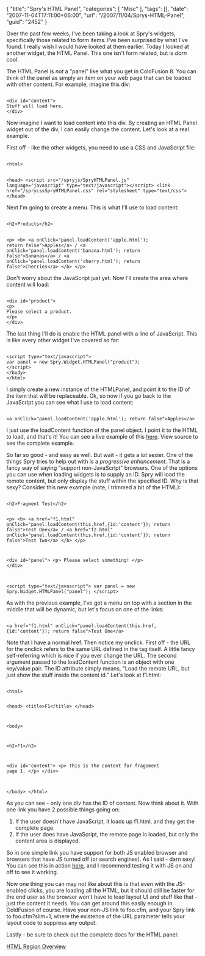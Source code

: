{
	"title": "Spry's HTML Panel",
	"categories": [
		"Misc"
	],
	"tags": [],
	"date": "2007-11-04T17:11:00+06:00",
	"url": "/2007/11/04/Sprys-HTML-Panel",
	"guid": "2452"
}

Over the past few weeks, I've been taking a look at Spry's widgets, specifically those related to form items. I've been surprised by what I've found. I really wish I would have looked at them earlier. Today I looked at another widget, the HTML Panel. This one isn't form related, but is <i>darn</i> cool.
<!--more-->
The HTML Panel is <i>not</i> a "panel" like what you get in ColdFusion 8. You can think of the panel as simply an item on your web page that can be loaded with other content. For example, imagine this div:

<code>
&lt;div id="content"&gt;
Stuff will load here.
&lt;/div&gt;
</code>

Now imagine I want to load content into this div. By creating an HTML Panel widget out of the div, I can easily change the content. Let's look at a real example. 

First off - like the other widgets, you need to use a CSS and JavaScript file:

<code>
&lt;html&gt;

&lt;head&gt;
	&lt;script src="/spryjs/SpryHTMLPanel.js" language="javascript" type="text/javascript"&gt;&lt;/script&gt;
	&lt;link href="/sprycssSpryHTMLPanel.css" rel="stylesheet" type="text/css"&gt;
&lt;/head&gt;
</code>

Next I'm going to create a menu. This is what I'll use to load content:

<code>
&lt;h2&gt;Products&lt;/h2&gt;

&lt;p&gt;
&lt;b&gt;
	&lt;a onClick="panel.loadContent('apple.html'); return false"&gt;Apples&lt;/a&gt; / 
	&lt;a onClick="panel.loadContent('banana.html'); return false"&gt;Bananas&lt;/a&gt; /
	&lt;a onClick="panel.loadContent('cherry.html'); return false"&gt;Cherries&lt;/a&gt;
&lt;/b&gt;
&lt;/p&gt;
</code>

Don't worry about the JavaScript just yet. Now I'll create the area where content will load:

<code>
&lt;div id="product"&gt;
&lt;p&gt;
Please select a product.
&lt;/p&gt;
&lt;/div&gt;
</code>

The last thing I'll do is enable the HTML panel with a line of JavaScript. This is like every other widget I've covered so far:

<code>
&lt;script type="text/javascript"&gt;
var panel = new Spry.Widget.HTMLPanel("product");
&lt;/script&gt;
&lt;/body&gt;
&lt;/html&gt;
</code>

I simply create a new instance of the HTMLPanel, and point it to the ID of the item that will be replaceable. Ok, so now if you go back to the JavaScript you can see what I use to load content:

<code>
&lt;a onClick="panel.loadContent('apple.html'); return false"&gt;Apples&lt;/a&gt;
</code>

I just use the loadContent function of the panel object. I point it to the HTML to load, and that's it! You can see a live example of this <a href="http://www.raymondcamden.com/demos/spryform/test_html.html">here</a>. View source to see the complete example.

So far so good - and easy as well. But wait - it gets a <i>lot</i> sexier. One of the things Spry tries to help out with is a <i>progressive enhancement</i>. That is a fancy way of saying "support non-JavaScript" browsers. One of the options you can use when loading widgets is to supply an ID. Spry will load the remote content, but only display the stuff within the specified ID. Why is that sexy? Consider this new example (note, I trimmed a bit of the HTML):

<code>
&lt;h2&gt;Fragment Test&lt;/h2&gt;

&lt;p&gt;
&lt;b&gt;
	&lt;a href="f1.html" onClick="panel.loadContent(this.href,{id:'content'}); return false"&gt;Test One&lt;/a&gt; / 
	&lt;a href="f2.html" onClick="panel.loadContent(this.href,{id:'content'}); return false"&gt;Test Two&lt;/a&gt;
&lt;/b&gt;
&lt;/p&gt;

&lt;div id="panel"&gt;
&lt;p&gt;
Please select something!
&lt;/p&gt;
&lt;/div&gt;

&lt;script type="text/javascript"&gt;
var panel = new Spry.Widget.HTMLPanel("panel");
&lt;/script&gt;
</code>

As with the previous example, I've got a menu on top with a section in the middle that will be dynamic, but let's focus on one of the links:

<code>
&lt;a href="f1.html" onClick="panel.loadContent(this.href,{id:'content'}); return false"&gt;Test One&lt;/a&gt;
</code>

Note that I have a normal href. Then notice my onclick. First off - the URL for the onclick refers to the same URL defined in the tag itself. A little fancy self-referring which is nice if you ever change the URL. The second argument passed to the loadContent function is an object with one key/value pair. The ID attribute simply means, "Load the remote URL, but just show the stuff inside the content id." Let's look at f1.html:

<code>
&lt;html&gt;

&lt;head&gt;
	&lt;title&gt;F1&lt;/title&gt;
&lt;/head&gt;

&lt;body&gt;

&lt;h2&gt;F1&lt;/h2&gt;

&lt;div id="content"&gt;
&lt;p&gt;
	This is the content for fragement page 1.
&lt;/p&gt;
&lt;/div&gt;

&lt;/body&gt;
&lt;/html&gt;
</code>

As you can see - only one div has the ID of content. Now think about it. With one link you have 2 possible things going on:

<ol>
<li>If the user doesn't have JavaScript, it loads up f1.html, and they get the complete page.
<li>If the user does have JavaScript, the remote page is loaded, but only the content area is displayed.
</ol>

So in one simple link you have support for both JS enabled browser and browsers that have JS turned off (or search engines). As I said - darn sexy! You can see this in action <a href="http://www.coldfusionjedi.com/demos/spryform/test_html2.html">here</a>, and I recommend testing it with JS on and off to see it working. 

Now one thing you can may not like about this is that even with the JS-enabled clicks, you are loading all the HTML, but it should still be faster for the end user as the browser won't have to load layout UI and stuff like that - just the content it needs. You can get around this easily enough in ColdFusion of course. Have your non-JS link to foo.cfm, and your Spry link to foo.cfm?slim=1, where the existence of the URL parameter tells your layout code to suppress any output. 

Lastly - be sure to check out the complete docs for the HTML panel:

<a href="http://labs.adobe.com/technologies/spry/articles/html_panel/index.html">HTML Region Overview</a>